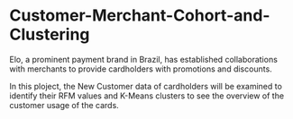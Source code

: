 # Customer-Merchant-Cohort-and-Clustering
Elo, a prominent payment brand in Brazil, has established collaborations with merchants to provide cardholders with promotions and discounts.

In this ploject, the New Customer data of cardholders will be examined to identify their RFM values and K-Means clusters to see the overview of the customer usage of the cards.



